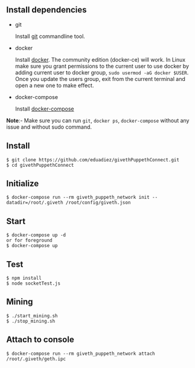 ## Install dependencies

- git

   Install [git](https://git-scm.com/book/en/v2/Getting-Started-Installing-Git) commandline tool.

- docker

   Install [docker](https://docs.docker.com/engine/installation). The community edition (docker-ce) will work. In Linux make sure you grant permissions to the current user to use docker by adding current user to docker group, `sudo usermod -aG docker $USER`. Once you update the users group, exit from the current terminal and open a new one to make effect.

- docker-compose

   Install [docker-compose](https://docs.docker.com/compose/install)
   
**Note**:- Make sure you can run `git`, `docker ps`, `docker-compose` without any issue and without sudo command.

## Install 
```
$ git clone https://github.com/eduadiez/givethPuppethConnect.git
$ cd givethPuppethConnect
```

## Initialize 
```
$ docker-compose run --rm giveth_puppeth_network init --datadir=/root/.giveth /root/config/giveth.json
```

## Start
```
$ docker-compose up -d
or for foreground
$ docker-compose up 
```

## Test
```
$ npm install
$ node socketTest.js
```

## Mining
```
$ ./start_mining.sh
$ ./stop_mining.sh
```

## Attach to console
```
$ docker-compose run --rm giveth_puppeth_network attach /root/.giveth/geth.ipc
```
